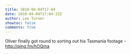 ```yaml
---
title: 2010-04-04T17-04
date: 2010-04-04T17:04:33Z
author: Lee Turner
showtoc: false
comments: true
---
```


Oliver finally got round to sorting out his Tasmania footage - http://ping.fm/hOQma

